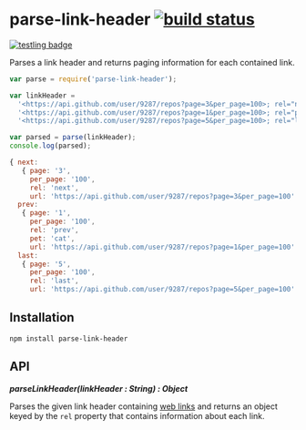 # parse-link-header [![build status](https://secure.travis-ci.org/thlorenz/parse-link-header.png)](http://travis-ci.org/thlorenz/parse-link-header)

[![testling badge](https://ci.testling.com/thlorenz/parse-link-header.png)](https://ci.testling.com/thlorenz/parse-link-header)

Parses a link header and returns paging information for each contained link.

```js
var parse = require('parse-link-header');

var linkHeader = 
  '<https://api.github.com/user/9287/repos?page=3&per_page=100>; rel="next", ' + 
  '<https://api.github.com/user/9287/repos?page=1&per_page=100>; rel="prev"; pet="cat", ' + 
  '<https://api.github.com/user/9287/repos?page=5&per_page=100>; rel="last"'

var parsed = parse(linkHeader);
console.log(parsed);
```

```js
{ next:
   { page: '3',
     per_page: '100',
     rel: 'next',
     url: 'https://api.github.com/user/9287/repos?page=3&per_page=100' },
  prev:
   { page: '1',
     per_page: '100',
     rel: 'prev',
     pet: 'cat',
     url: 'https://api.github.com/user/9287/repos?page=1&per_page=100' },
  last:
   { page: '5',
     per_page: '100',
     rel: 'last',
     url: 'https://api.github.com/user/9287/repos?page=5&per_page=100' } }
```

## Installation

    npm install parse-link-header

## API

***parseLinkHeader(linkHeader : String) : Object***

Parses the given link header containing [web links](http://tools.ietf.org/html/rfc5988) and returns an object keyed by
the `rel` property that contains information about each link.
